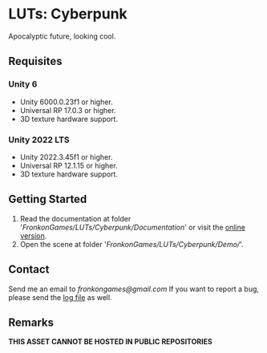 # LUTs: Cyberpunk

Apocalyptic future, looking cool.

## Requisites

### Unity 6

* Unity 6000.0.23f1 or higher.
* Universal RP 17.0.3 or higher. 
* 3D texture hardware support.

### Unity 2022 LTS

* Unity 2022.3.45f1 or higher.
* Universal RP 12.1.15 or higher. 
* 3D texture hardware support.

## Getting Started

1. Read the documentation at folder '_FronkonGames/LUTs/Cyberpunk/Documentation_' or visit the [online version](https://fronkongames.github.io/store/luts/).
2. Open the scene at folder '_FronkonGames/LUTs/Cyberpunk/Demo/_'.

## Contact

Send me an email to _fronkongames@gmail.com_ If you want to report a bug, please send the [log file](https://docs.unity3d.com/Manual/LogFiles.html) as well.

## Remarks

**THIS ASSET CANNOT BE HOSTED IN PUBLIC REPOSITORIES**
